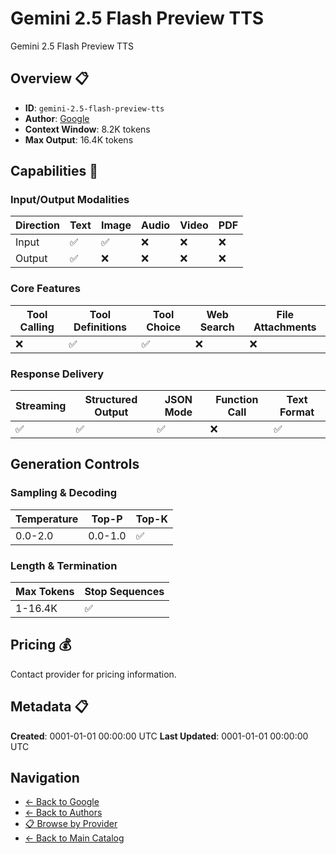 # Gemini 2.5 Flash Preview TTS

Gemini 2.5 Flash Preview TTS


## Overview 📋

- **ID**: `gemini-2.5-flash-preview-tts`
- **Author**: [Google](../README.md)
- **Context Window**: 8.2K tokens
- **Max Output**: 16.4K tokens

## Capabilities 🎯

### Input/Output Modalities

| Direction | Text | Image | Audio | Video | PDF |
|-----------|------|-------|-------|-------|-----|
| Input     | ✅   | ✅   | ❌   | ❌   | ❌   |
| Output    | ✅   | ❌   | ❌   | ❌   | ❌   |

### Core Features

| Tool Calling | Tool Definitions | Tool Choice | Web Search | File Attachments |
|--------------|------------------|-------------|------------|------------------|
| ❌           | ✅               | ✅          | ❌         | ❌               |

### Response Delivery

| Streaming | Structured Output | JSON Mode | Function Call | Text Format |
|-----------|-------------------|-----------|---------------|--------------|
| ✅        | ✅                | ✅        | ❌            | ✅           |

## Generation Controls

### Sampling & Decoding

| Temperature | Top-P | Top-K |
|---|---|---|
| 0.0-2.0 | 0.0-1.0 | ✅ |

### Length & Termination

| Max Tokens | Stop Sequences |
|---|---|
| 1-16.4K | ✅ |

## Pricing 💰

Contact provider for pricing information.

## Metadata 📋

**Created**: 0001-01-01 00:00:00 UTC
**Last Updated**: 0001-01-01 00:00:00 UTC

## Navigation

- [← Back to Google](../README.md)
- [← Back to Authors](../../README.md)
- [📋 Browse by Provider](../../../providers/README.md)
- [← Back to Main Catalog](../../../README.md)

